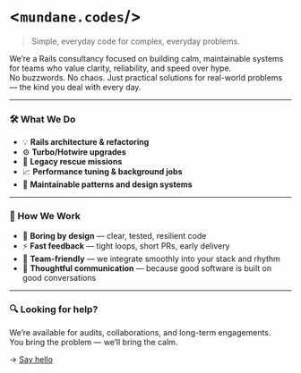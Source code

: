 # <`mundane.codes`/>

> Simple, everyday code for complex, everyday problems.

We’re a Rails consultancy focused on building calm, maintainable systems for teams who value clarity, reliability, and speed over hype.  
No buzzwords. No chaos. Just practical solutions for real-world problems — the kind you deal with every day.

---

### 🛠️ What We Do

- 💡 **Rails architecture & refactoring**
- ⚙️ **Turbo/Hotwire upgrades**
- 🔄 **Legacy rescue missions**
- 📈 **Performance tuning & background jobs**
- 🧱 **Maintainable patterns and design systems**

---

### 🤝 How We Work

- 🧘 **Boring by design** — clear, tested, resilient code
- ⚡ **Fast feedback** — tight loops, short PRs, early delivery
- 🧩 **Team-friendly** — we integrate smoothly into your stack and rhythm
- 💬 **Thoughtful communication** — because good software is built on good conversations

---

### 🔍 Looking for help?

We’re available for audits, collaborations, and long-term engagements.  
You bring the problem — we’ll bring the calm.

→ [Say hello](mailto:helloworld@mundane.codes)
